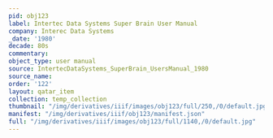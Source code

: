 ```yaml
---
pid: obj123
label: Intertec Data Systems Super Brain User Manual
company: Interec Data Systems
_date: '1980'
decade: 80s
commentary: 
object_type: user manual
source: IntertecDataSystems_SuperBrain_UsersManual_1980
source_name: 
order: '122'
layout: qatar_item
collection: temp_collection
thumbnail: "/img/derivatives/iiif/images/obj123/full/250,/0/default.jpg"
manifest: "/img/derivatives/iiif/obj123/manifest.json"
full: "/img/derivatives/iiif/images/obj123/full/1140,/0/default.jpg"
---
```

